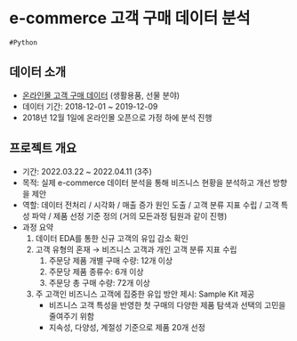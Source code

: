 # e-commerce 고객 구매 데이터 분석
`#Python`

## 데이터 소개
- [온라인몰 고객 구매 데이터](https://www.kaggle.com/datasets/gabrielramos87/an-online-shop-business) (생활용품, 선물 분야)
- 데이터 기간: 2018-12-01 ~ 2019-12-09
- 2018년 12월 1일에 온라인몰 오픈으로 가정 하에 분석 진행

## 프로젝트 개요
- 기간: 2022.03.22 ~ 2022.04.11 (3주)
- 목적: 실제 e-commerce 데이터 분석을 통해 비즈니스 현황을 분석하고 개선 방향을 제안
- 역할: 데이터 전처리 / 시각화 / 매출 증가 원인 도출 / 고객 분류 지표 수립 / 고객 특성 파악 / 제품 선정 기준 정의 (거의 모든과정 팀원과 같이 진행)
- 과정 요약
    1. 데이터 EDA를 통한 신규 고객의 유입 감소 확인
    2. 고객 유형의 혼재 → 비즈니스 고객과 개인 고객 분류 지표 수립
        1) 주문당 제품 개별 구매 수량:  12개 이상
        2) 주문당 제품 종류수: 6개 이상
        3) 주문당 총 구매 수량: 72개 이상
    3. 주 고객인 비즈니스 고객에 집중한 유입 방안 제시: Sample Kit 제공
        - 비즈니스 고객 특성을 반영한 첫 구매의 다양한 제품 탐색과 선택의 고민을 줄여주기 위함
        - 지속성, 다양성, 계절성 기준으로 제품 20개 선정
